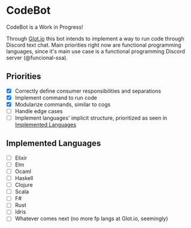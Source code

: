 # CodeBot

CodeBot is a Work in Progress!

Through [Glot.io](http://glot.io) this bot intends to implement a way to run code through Discord text chat. Main priorities right now are functional programming languages, since it's main use case is a functional programming Discord server (@funcional-ssa).

## Priorities

- [X] Correctly define consumer responsibilities and separations
- [X] Implement command to run code
- [X] Modularize commands, similar to cogs
- [ ] Handle edge cases
- [ ] Implement languages' implicit structure, prioritized as seen in [Implemented Languages](#implemented-languages)

## Implemented Languages

- [ ] Elixir
- [ ] Elm
- [ ] Ocaml
- [ ] Haskell
- [ ] Clojure
- [ ] Scala
- [ ] F#
- [ ] Rust
- [ ] Idris
- [ ] Whatever comes next (no more fp langs at Glot.io, seemingly)
